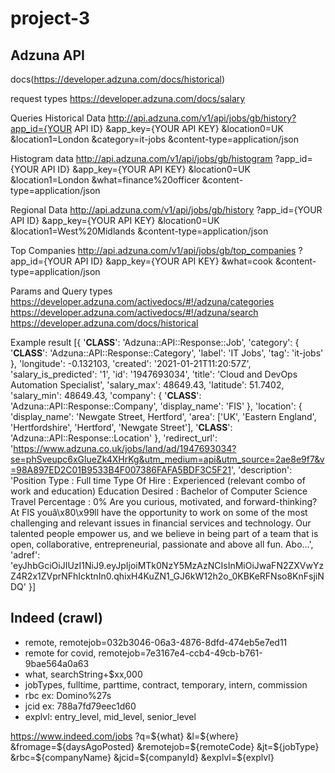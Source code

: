 # project-3
## Adzuna API
docs(https://developer.adzuna.com/docs/historical)

request types
https://developer.adzuna.com/docs/salary

Queries
Historical Data
http://api.adzuna.com/v1/api/jobs/gb/history?app_id={YOUR API ID}
    &app_key={YOUR API KEY}
    &location0=UK
    &location1=London
    &category=it-jobs
    &content-type=application/json

Histogram data
http://api.adzuna.com/v1/api/jobs/gb/histogram
    ?app_id={YOUR API ID}
    &app_key={YOUR API KEY}
    &location0=UK
    &location1=London
    &what=finance%20officer
    &content-type=application/json

Regional Data
http://api.adzuna.com/v1/api/jobs/gb/history
    ?app_id={YOUR API ID}
    &app_key={YOUR API KEY}
    &location0=UK
    &location1=West%20Midlands
    &content-type=application/json

Top Companies
http://api.adzuna.com/v1/api/jobs/gb/top_companies
    ?app_id={YOUR API ID}
    &app_key={YOUR API KEY}
    &what=cook
    &content-type=application/json

Params and Query types
https://developer.adzuna.com/activedocs/#!/adzuna/categories
https://developer.adzuna.com/activedocs/#!/adzuna/search
https://developer.adzuna.com/docs/historical

Example result
[{
    '__CLASS__': 'Adzuna::API::Response::Job', 
    'category': {
        '__CLASS__': 'Adzuna::API::Response::Category', 
        'label': 'IT Jobs', 
        'tag': 'it-jobs'
    }, 
    'longitude': -0.132103, 
    'created': '2021-01-21T11:20:57Z', 
    'salary_is_predicted': '1', 
    'id': '1947693034', 
    'title': 'Cloud and DevOps Automation Specialist', 
    'salary_max': 48649.43, 
    'latitude': 51.7402, 
    'salary_min': 48649.43, 
    'company': {
        '__CLASS__': 'Adzuna::API::Response::Company', 
        'display_name': 'FIS'
    }, 
    'location': {
        'display_name': 'Newgate Street, Hertford', 
        'area': ['UK', 'Eastern England', 'Hertfordshire', 'Hertford', 'Newgate Street'], 
        '__CLASS__': 'Adzuna::API::Response::Location'
    }, 
    'redirect_url': 'https://www.adzuna.co.uk/jobs/land/ad/1947693034?se=phSveupc6xGlueZk4XHrKg&utm_medium=api&utm_source=2ae8e9f7&v=98A897ED2C01B9533B4F007386FAFA5BDF3C5F21', 
    'description': 'Position Type : Full time Type Of Hire : Experienced (relevant combo of work and education) Education Desired : Bachelor of Computer Science Travel Percentage : 0% Are you curious, motivated, and forward-thinking? At FIS youâ\x80\x99ll have the opportunity to work on some of the most challenging and relevant issues in financial services and technology. Our talented people empower us, and we believe in being part of a team that is open, collaborative, entrepreneurial, passionate and above all fun. Abo…', 
    'adref': 'eyJhbGciOiJIUzI1NiJ9.eyJpIjoiMTk0NzY5MzAzNCIsInMiOiJwaFN2ZXVwYzZ4R2x1ZVprNFhIcktnIn0.qhixH4KuZN1_GJ6kW12h2o_0KBKeRFNso8KnFsjiNDQ'
}]

## Indeed (crawl)
* remote, remotejob=032b3046-06a3-4876-8dfd-474eb5e7ed11
* remote for covid, remotejob=7e3167e4-ccb4-49cb-b761-9bae564a0a63
* what, searchString+$xx,000
* jobTypes, fulltime, parttime, contract, temporary, intern, commission
* rbc ex: Domino%27s
* jcid ex: 788a7fd79eec1d60
* explvl: entry_level, mid_level, senior_level

https://www.indeed.com/jobs
    ?q=${what}
    &l=${where}
    &fromage=${daysAgoPosted}
    &remotejob=${remoteCode}
    &jt=${jobType}
    &rbc=${companyName}
    &jcid=${companyId}
    &explvl=${explvl}